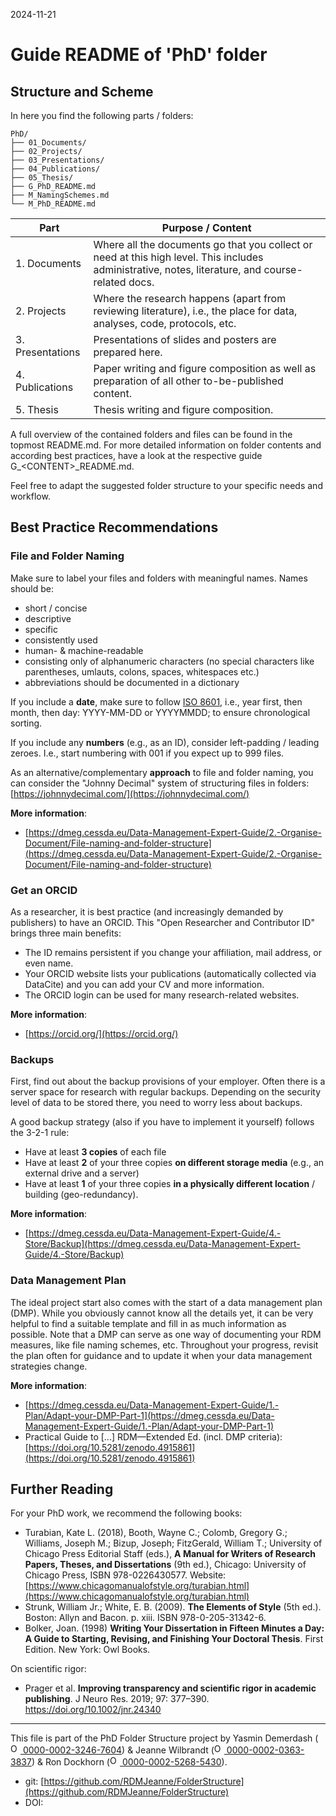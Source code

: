 2024-11-21

# Guide README of 'PhD' folder

## Structure and Scheme

In here you find the following parts / folders:

```
PhD/
├── 01_Documents/
├── 02_Projects/
├── 03_Presentations/
├── 04_Publications/
├── 05_Thesis/
├── G_PhD_README.md
├── M_NamingSchemes.md
└── M_PhD_README.md
```


| Part         		| Purpose / Content   |
|--------------		|-----------|
| 1. Documents 		| Where all the documents go that you collect or need at this high level. This includes administrative, notes, literature, and course-related docs.|
| 2. Projects  		| Where the research happens (apart from reviewing literature), i.e., the place for data, analyses, code, protocols, etc. |
| 3. Presentations 	| Presentations of slides and posters are prepared here. |
| 4. Publications 	| Paper writing and figure composition as well as preparation of all other to-be-published content. |
| 5. Thesis 		| Thesis writing and figure composition. |

A full overview of the contained folders and files can be found in the topmost README.md. 
For more detailed information on folder contents and according best practices, have a look at the respective guide G_\<CONTENT\>_README.md.


Feel free to adapt the suggested folder structure to your specific needs and workflow.


## Best Practice Recommendations

### File and Folder Naming

Make sure to label your files and folders with meaningful names. Names should be:
* short / concise
* descriptive
* specific
* consistently used
* human- & machine-readable
* consisting only of alphanumeric characters (no special characters like parentheses, umlauts, colons, spaces, whitespaces etc.)
* abbreviations should be documented in a dictionary

If you include a **date**, make sure to follow [ISO 8601](https://www.iso.org/obp/ui/en/#iso:std:iso:8601:-1:ed-1:v1:en:term:3.1.3.1), i.e., year first, then month, then day: YYYY-MM-DD or YYYYMMDD; to ensure chronological sorting.

If you include any **numbers** (e.g., as an ID), consider left-padding / leading zeroes. I.e., start numbering with 001 if you expect up to 999 files.

As an alternative/complementary **approach** to file and folder naming, you can consider the "Johnny Decimal" system of structuring files in folders: [https://johnnydecimal.com/](https://johnnydecimal.com/)

**More information**:
* [https://dmeg.cessda.eu/Data-Management-Expert-Guide/2.-Organise-Document/File-naming-and-folder-structure](https://dmeg.cessda.eu/Data-Management-Expert-Guide/2.-Organise-Document/File-naming-and-folder-structure)


### Get an ORCID

As a researcher, it is best practice (and increasingly demanded by publishers) to have an ORCID. This "Open Researcher and Contributor ID"  brings three main benefits: 
* The ID remains persistent if you change your affiliation, mail address, or even name.
* Your ORCID website lists your publications (automatically collected via DataCite) and you can add your CV and more information. 
* The ORCID login can be used for many research-related websites.

**More information**:
* [https://orcid.org/](https://orcid.org/)


### Backups

First, find out about the backup provisions of your employer. Often there is a server space for research with regular backups. Depending on the security level of data to be stored there, you need to worry less about backups.

A good backup strategy (also if you have to implement it yourself) follows the 3-2-1 rule:
* Have at least **3 copies** of each file
* Have at least **2** of your three copies **on different storage media** (e.g., an external drive and a server)
* Have at least **1** of your three copies **in a physically different location** / building (geo-redundancy).

**More information**:
* [https://dmeg.cessda.eu/Data-Management-Expert-Guide/4.-Store/Backup](https://dmeg.cessda.eu/Data-Management-Expert-Guide/4.-Store/Backup)

### Data Management Plan

The ideal project start also comes with the start of a data management plan (DMP). While you obviously cannot know all the details yet, it can be very helpful to find a suitable template and fill in as much information as possible. 
Note that a DMP can serve as one way of documenting your RDM measures, like file naming schemes, etc.
Throughout your progress, revisit the plan often for guidance and to update it when your data management strategies change.

**More information**:
* [https://dmeg.cessda.eu/Data-Management-Expert-Guide/1.-Plan/Adapt-your-DMP-Part-1](https://dmeg.cessda.eu/Data-Management-Expert-Guide/1.-Plan/Adapt-your-DMP-Part-1)
* Practical Guide to [...] RDM—Extended Ed. (incl. DMP criteria): [https://doi.org/10.5281/zenodo.4915861](https://doi.org/10.5281/zenodo.4915861) 



## Further Reading

For your PhD work, we recommend the following books:
* Turabian, Kate L. (2018), Booth, Wayne C.; Colomb, Gregory G.; Williams, Joseph M.; Bizup, Joseph; FitzGerald, William T.; University of Chicago Press Editorial Staff (eds.), **A Manual for Writers of Research Papers, Theses, and Dissertations** (9th ed.), Chicago: University of Chicago Press, ISBN 978-0226430577. Website: [https://www.chicagomanualofstyle.org/turabian.html](https://www.chicagomanualofstyle.org/turabian.html)
* Strunk, William Jr.; White, E. B. (2009). **The Elements of Style** (5th ed.). Boston: Allyn and Bacon. p. xiii. ISBN 978-0-205-31342-6.
* Bolker, Joan. (1998) **Writing Your Dissertation in Fifteen Minutes a Day: A Guide to Starting, Revising, and Finishing Your Doctoral Thesis**. First Edition. New York: Owl Books.

On scientific rigor:
*  Prager et al. **Improving transparency and scientific rigor in academic publishing**. J Neuro Res. 2019; 97: 377–390. [https://doi.org/10.1002/jnr.24340 ](https://doi.org/10.1002/jnr.24340 )


_____

This file is part of the PhD Folder Structure project by Yasmin Demerdash (<a href="https://orcid.org/0000-0002-3246-7604"><img alt="ORCID logo" src="https://info.orcid.org/wp-content/uploads/2019/11/orcid_16x16.png" width="16" height="16" /> 0000-0002-3246-7604</a>) & Jeanne  Wilbrandt (<a href="https://orcid.org/0000-0002-0363-3837"><img alt="ORCID logo" src="https://info.orcid.org/wp-content/uploads/2019/11/orcid_16x16.png" width="16" height="16" /> 0000-0002-0363-3837</a>) & Ron Dockhorn (<a href="https://orcid.org/0000-0002-5268-5430"><img alt="ORCID logo" src="https://info.orcid.org/wp-content/uploads/2019/11/orcid_16x16.png" width="16" height="16" /> 0000-0002-5268-5430</a>).

* git: [https://github.com/RDMJeanne/FolderStructure](https://github.com/RDMJeanne/FolderStructure)
* DOI: 
